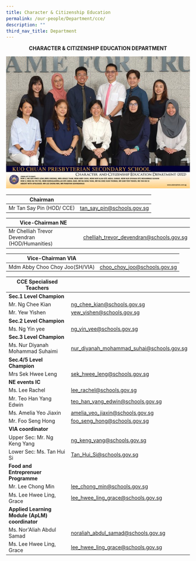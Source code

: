 ```yaml
---
title: Character & Citizenship Education
permalink: /our-people/Department/cce/
description: ""
third_nav_title: Department
---
```

**<center>CHARACTER &amp; CITIZENSHIP EDUCATION DEPARTMENT</center>**

![](/images/Our%20People/Departments/cce.jpg)


| Chairman |  |  
| -------- | -------- | 
| Mr Tan Say Pin (HOD/ CCE)|tan_say_pin@schools.gov.sg | 

| Vice-Chairman NE |  | 
| -------- | -------- | 
|Mr Chelliah Trevor Devendran (HOD/Humanities)|        chelliah_trevor_devendran@schools.gov.sg |

| Vice-Chairman VIA|  |  
| -------- | -------- | 
|Mdm  Abby Choo Choy Joo(SH/VIA)|choo_choy_joo@schools.gov.sg |

| CCE Specialised Teachers |  |  
| -------- | -------- | 
| **Sec.1 Level Champion**| |
|Mr. Ng Chee Kian|ng_chee_kian@schools.gov.sg |
|Mr. Yew Yishen|yew_yishen@schools.gov.sg |
|**Sec.2 Level Champion**| |
|Ms. Ng Yin yee|ng_yin_yee@schools.gov.sg |
|**Sec.3 Level Champion**| |
|Ms. Nur Diyanah Mohammad Suhaimi|nur_diyanah_mohammad_suhai@schools.gov.sg |
|**Sec.4/5 Level Champion**| |
|Mrs Sek Hwee Leng|sek_hwee_leng@schools.gov.sg  |
|**NE events IC**| |
|Ms. Lee Rachel  |lee_rachel@schools.gov.sg |
|Mr. Teo Han Yang Edwin|teo_han_yang_edwin@schools.gov.sg |
|Ms. Amelia Yeo Jiaxin |amelia_yeo_jiaxin@schools.gov.sg |
|Mr. Foo Seng Hong|foo_seng_hong@schools.gov.sg |
|**VIA coordinator** |
|Upper Sec: Mr. Ng Keng Yang|ng_keng_yang@schools.gov.sg |
|Lower Sec: Ms. Tan Hui Si   |Tan_Hui_Si@schools.gov.sg |
|**Food and Entreprenuer Programme**| |
|Mr. Lee Chong Min |lee_chong_min@schools.gov.sg|
|Ms. Lee Hwee Ling, Grace|lee_hwee_ling_grace@schools.gov.sg |
|**Applied Learning Module (ApLM) coordinator**| |
|Ms. Nor'Aliah Abdul Samad |noraliah_abdul_samad@schools.gov.sg|
|Ms. Lee Hwee Ling, Grace|lee_hwee_ling_grace@schools.gov.sg |
